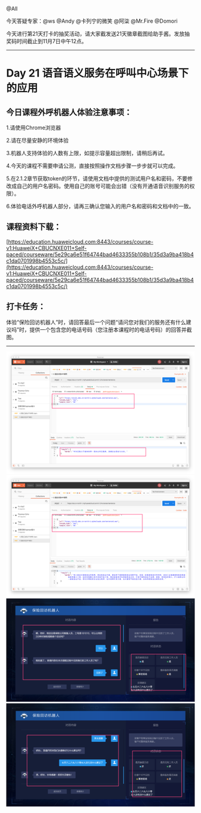 @All

今天答疑专家：@ws @Andy @卡列宁的微笑 @阿柒 @Mr.Fire @Domori

今天进行第21天打卡的抽奖活动，请大家截发送21天徽章截图给助手酱。发放抽奖码时间截止到11月7日中午12点。

------------------

# Day 21 语音语义服务在呼叫中心场景下的应用

## 今日课程外呼机器人体验注意事项：

1.请使用Chrome浏览器

2.请在尽量安静的环境体验

3.机器人支持体验的人数有上限，如提示容量超出限制，请稍后再试。

4.今天的课程不需要申请公测，直接按照操作文档步骤一步步就可以完成。

5.在2.1.2章节获取token的环节，请使用文档中提供的测试用户名和密码，不要修改成自己的用户名密码。使用自己的账号可能会出错（没有开通语音识别服务的权限）。

6.体验电话外呼机器人部分，请再三确认您输入的用户名和密码和文档中的一致。

## 课程资料下载：

[https://education.huaweicloud.com:8443/courses/course-v1:HuaweiX+CBUCNXE011+Self-paced/courseware/5e29ca6e51f64744bad4633355b108b1/35d3a9ba418b4c1da0701998b4553c5c/](https://education.huaweicloud.com:8443/courses/course-v1:HuaweiX+CBUCNXE011+Self-paced/courseware/5e29ca6e51f64744bad4633355b108b1/35d3a9ba418b4c1da0701998b4553c5c/)

## 打卡任务：

体验“保险回访机器人”时，请回答最后一个问题“请问您对我们的服务还有什么建议吗”时，提供一个包含您的电话号码（您注册本课程时的电话号码）的回答并截图。



-----


![](https://raw.githubusercontent.com/latermonk/AI_21DAY/master/21/PNG/DAY2101.png)
![](https://raw.githubusercontent.com/latermonk/AI_21DAY/master/21/PNG/DAY2102.png)
![](https://raw.githubusercontent.com/latermonk/AI_21DAY/master/21/PNG/DAY2103.png)
![](https://raw.githubusercontent.com/latermonk/AI_21DAY/master/21/PNG/DAY2104.png)
